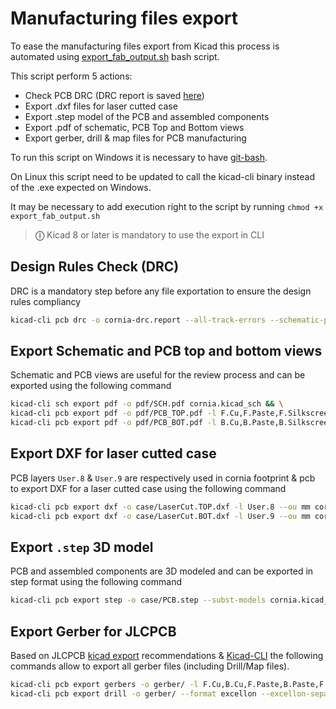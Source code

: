 # Manufacturing files export

To ease the manufacturing files export from Kicad this process is automated using [export_fab_output.sh](../export_fab_output.sh) bash script.

This script perform 5 actions:
- Check PCB DRC (DRC report is saved [here](../PCB/cornia-drc.report))
- Export .dxf files for laser cutted case
- Export .step model of the PCB and assembled components
- Export .pdf of schematic, PCB Top and Bottom views 
- Export gerber, drill & map files for PCB manufacturing

To run this script on Windows it is necessary to have [git-bash](https://www.git-scm.com/download/win).

On Linux this script need to be updated to call the kicad-cli binary instead of the .exe expected on Windows.

It may be necessary to add execution right to the script by running `chmod +x export_fab_output.sh`

> **&#9432;**  Kicad 8 or later is mandatory to use the export in CLI 

## Design Rules Check (DRC)

DRC is a mandatory step before any file exportation to ensure the design rules compliancy

```bash
kicad-cli pcb drc -o cornia-drc.report --all-track-errors --schematic-parity --severity-error --severity-warning --exit-code-violations cornia.kicad_pcb
```

## Export Schematic and PCB top and bottom views 

Schematic and PCB views are useful for the  review process and can be exported using the following command

``` bash
kicad-cli sch export pdf -o pdf/SCH.pdf cornia.kicad_sch && \
kicad-cli pcb export pdf -o pdf/PCB_TOP.pdf -l F.Cu,F.Paste,F.Silkscreen,F.Mask,Edge.Cuts --exclude-value cornia.kicad_pcb && \
kicad-cli pcb export pdf -o pdf/PCB_BOT.pdf -l B.Cu,B.Paste,B.Silkscreen,B.Mask,Edge.Cuts --exclude-value cornia.kicad_pcb
```

## Export DXF for laser cutted case

PCB layers `User.8` & `User.9` are respectively used in cornia footprint & pcb to export DXF for a laser cutted case using the following command

``` bash
kicad-cli pcb export dxf -o case/LaserCut.TOP.dxf -l User.8 --ou mm cornia.kicad_pcb
kicad-cli pcb export dxf -o case/LaserCut.BOT.dxf -l User.9 --ou mm cornia.kicad_pcb
```

## Export `.step` 3D model

PCB and assembled components are 3D modeled and can be exported in step format using the following command

```bash
kicad-cli pcb export step -o case/PCB.step --subst-models cornia.kicad_pcb
```

## Export Gerber for JLCPCB

Based on JLCPCB [kicad export](https://jlcpcb.com/help/article/362-how-to-generate-gerber-and-drill-files-in-kicad-8) recommendations & [Kicad-CLI](https://docs.kicad.org/8.0/en/cli/cli.html) the following commands allow to export all gerber files (including Drill/Map files).

``` bash
kicad-cli pcb export gerbers -o gerber/ -l F.Cu,B.Cu,F.Paste,B.Paste,F.Silkscreen,B.Silkscreen,F.Mask,B.Mask,Edge.Cuts --exclude-value --no-x2 --no-netlist --subtract-soldermask cornia.kicad_pcb
kicad-cli pcb export drill -o gerber/ --format excellon --excellon-separate-th --generate-map --map-format gerberx2 cornia.kicad_pcb
```